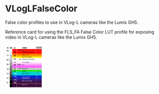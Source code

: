 # VLogLFalseColor
False color profiles to use in VLog-L cameras like the Lumix GH5.

<p>Reference card for using the FLS_FA False Color LUT profile for exposing video in VLog-L cameras like the Lumix GH5.</p>
<img style="width:25% " src="https://raw.githubusercontent.com/g3ntile/VLogLFalseColor/main/VlogFLS_Fa_reference_crop.png"> 
